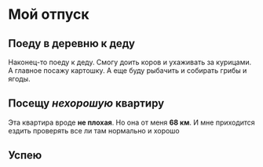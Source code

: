 # Мой отпуск

## Поеду в деревню к деду
Наконец-то поеду к деду. Смогу доить коров и ухаживать за курицами. А главное посажу картошку. А еще буду рыбачить и собирать грибы и ягоды.
## Посещу **_нехорошую_ квартиру**

Эта квартира вроде **не плохая**. Но она от меня **68 км**. И мне приходится ездить проверять все ли там нормально и хорошо

## Успею
